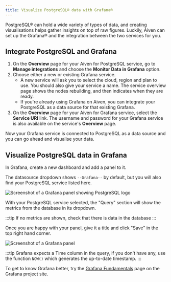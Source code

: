 ```yaml
---
title: Visualize PostgreSQL® data with Grafana®
---
```


PostgreSQL® can hold a wide variety of types of data, and creating
visualisations helps gather insights on top of raw figures. Luckily,
Aiven can set up the Grafana® and the integration between the two
services for you.

## Integrate PostgreSQL and Grafana

1.  On the **Overview** page for your Aiven for PostgreSQL service, go
    to **Manage integrations** and choose the **Monitor Data in
    Grafana** option.
2.  Choose either a new or existing Grafana service.
    -   A new service will ask you to select the cloud, region and plan
        to use. You should also give your service a name. The service
        overview page shows the nodes rebuilding, and then indicates
        when they are ready.
    -   If you're already using Grafana on Aiven, you can integrate
        your PostgreSQL as a data source for that existing Grafana.
3.  On the **Overview** page for your Aiven for Grafana service, select
    the **Service URI** link. The username and password for your Grafana
    service is also available on the service's **Overview** page.

Now your Grafana service is connected to PostgreSQL as a data source and
you can go ahead and visualise your data.

## Visualize PostgreSQL data in Grafana

In Grafana, create a new dashboard and add a panel to it.

The datasource dropdown shows `--Grafana--` by default, but you will
also find your PostgreSQL service listed here.

![Screenshot of a Grafana panel showing PostgreSQL logo](/images/content/products/postgresql/grafana-pg-logo.png)

With your PostgreSQL service selected, the \"Query\" section will show
the metrics from the database in its dropdown.

:::tip
If no metrics are shown, check that there is data in the database
:::

Once you are happy with your panel, give it a title and click \"Save\"
in the top right hand corner.

![Screenshot of a Grafana panel](/images/content/products/postgresql/view-data-postgresql-grafana.png)

:::tip
Grafana expects a Time column in the query, if you don't have any, use
the function `NOW()` which generates the up-to-date timestamp.
:::

To get to know Grafana better, try the [Grafana
Fundamentals](https://grafana.com/tutorials/grafana-fundamentals/?pg=docs)
page on the Grafana project site.
